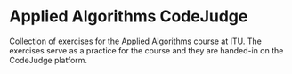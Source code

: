 # Applied Algorithms CodeJudge
 Collection of exercises for the Applied Algorithms course at ITU. The exercises serve as a practice for the course and they are handed-in on the CodeJudge platform.
